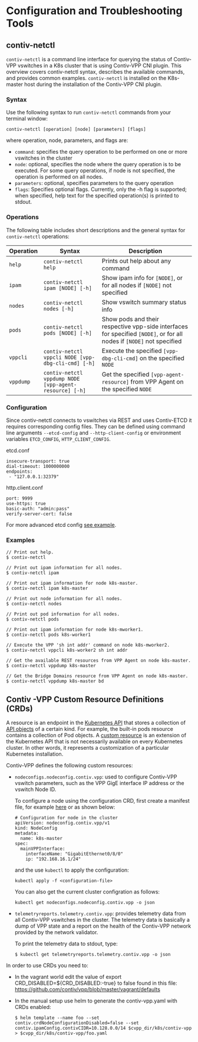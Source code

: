 # Configuration and Troubleshooting Tools

## contiv-netctl

`contiv-netctl` is a command line interface for querying the status
of Contiv-VPP vswitches in a K8s cluster that is using Contiv-VPP
CNI plugin. This overview covers contiv-netctl syntax, describes the
available commands, and provides common examples. `contiv-netctl` is
installed on the K8s-master host during the installation of the
Contiv-VPP CNI plugin.

### Syntax
Use the following syntax to run `contiv-netctl` commands from your
terminal window:

```
contiv-netctl [operation] [node] [parameters] [flags]
```

where operation, node, parameters, and flags are:

* `command`: specifies the query operation to be performed on one or
  more vswitches in the cluster
* `node`: optional, specifies the node where the query operation is
  to be executed. For some query operations, if node is not specified,
  the operation is performed on all nodes.
* `parameters`: optional, specifies parameters to the query operation
* `flags`: Specifies optional flags. Currently, only the -h flag is
  supported; when specified, help text for the specified operation(s) 
  is printed to stdout.

### Operations

The following table includes short descriptions and the general syntax
for `contiv-netctl` operations:

Operation | Syntax | Description
----------| -------|------------
`help` | `contiv-netctl help` | Prints out help about any command
`ipam` | `contiv-netctl ipam [NODE] [-h]` | Show ipam info for `[NODE]`, or for all nodes if `[NODE]` not specified
`nodes` | `contiv-netctl nodes [-h]` | Show vswitch summary status info
`pods` | `contiv-netctl pods [NODE] [-h]` | Show pods and their respective vpp-side interfaces for specified `[NODE]`, or for all nodes if `[NODE]` not specified
`vppcli` | `contiv-netctl vppcli NODE [vpp-dbg-cli-cmd] [-h]` | Execute the specified `[vpp-dbg-cli-cmd]` on the specified `NODE`
`vppdump` |`contiv-netctl vppdump NODE [vpp-agent-resource] [-h]` | Get the specified `[vpp-agent-resource]` from VPP Agent on the specified `NODE`

### Configuration

Since contiv-netctl connects to vswitches via REST and uses Contiv-ETCD it requires corresponding
config files. They can be defined using command line arguments `--etcd-config` and `--http-client-config`
or environment variables `ETCD_CONFIG`, `HTTP_CLIENT_CONFIG`.

etcd.conf
```
insecure-transport: true
dial-timeout: 1000000000
endpoints:
 - "127.0.0.1:32379"
```

http.client.conf
```
port: 9999
use-https: true
basic-auth: "admin:pass"
verify-server-cert: false
```

For more advanced etcd config [see example](https://github.com/ligato/cn-infra/blob/master/db/keyval/etcd/etcd.conf).

### Examples

```
// Print out help.
$ contiv-netctl

// Print out ipam information for all nodes.
$ contiv-netctl ipam

// Print out ipam information for node k8s-master.
$ contiv-netctl ipam k8s-master

// Print out node information for all nodes.
$ contiv-netctl nodes

// Print out pod information for all nodes.
$ contiv-netctl pods

// Print out ipam information for node k8s-mworker1.
$ contiv-netctl pods k8s-worker1

// Execute the VPP 'sh int addr' command on node k8s-mworker2.
$ contiv-netctl vppcli k8s-worker2 sh int addr

// Get the available REST resources from VPP Agent on node k8s-master.
$ contiv-netctl vppdump k8s-master

// Get the Bridge Domains resource from VPP Agent on node k8s-master.
$ contiv-netctl vppdump k8s-master bd
```

## Contiv -VPP Custom Resource Definitions (CRDs)

A resource is an endpoint in the [Kubernetes API][1] that stores a
collection of [API objects][2] of a certain kind. For example, the
built-in pods resource contains a collection of Pod objects. A [custom
resource][3] is an extension of the Kubernetes API that is not necessarily
available on every Kubernetes cluster. In other words, it represents a
customization of a particular Kubernetes installation.

Contiv-VPP defines the following custom resources:
* `nodeconfigs.nodeconfig.contiv.vpp`: used to configure Contiv-VPP
   vswitch parameters, such as the VPP GigE interface IP address or the
   vswitch Node ID.

   To configure a node using the configuration CRD, first create a
   manifest file, for example [here][4] or as shown below:
   ```
   # Configuration for node in the cluster
   apiVersion: nodeconfig.contiv.vpp/v1
   kind: NodeConfig
   metadata:
     name: k8s-master
   spec:
     mainVPPInterface:
       interfaceName: "GigabitEthernet0/8/0"
       ip: "192.168.16.1/24"
   ```
   and the use `kubectl` to apply the configuration:
   ```
   kubectl apply -f <configuration-file>
   ```
   You can also get the current cluster configration as follows:
   ```
   kubectl get nodeconfigs.nodeconfig.contiv.vpp -o json
   ```

* `telemetryreports.telemetry.contiv.vpp`: provides telemetry data from
  all Contiv-VPP vswitches in the cluster. The telemetry data is basically
  a dump of VPP state and a report on the health of the Contiv-VPP network
  provided by the network validator.

  To print the telemetry data to stdout, type:
  ```
  $ kubectl get telemetryreports.telemetry.contiv.vpp -o json
  ```
In order to use CRDs you need to:

* In the vagrant world edit the value of export
  CRD_DISABLED=${CRD_DISABLED:-true} to false found in this file:
  https://github.com/contiv/vpp/blob/master/vagrant/defaults

* In the manual setup use helm to generate the contiv-vpp.yaml with CRDs
  enabled:
  ```
  $ helm template --name foo --set contiv.crdNodeConfigurationDisabled=false --set contiv.ipamConfig.contivCIDR=10.128.0.0/14 $cvpp_dir/k8s/contiv-vpp > $cvpp_dir/k8s/contiv-vpp/foo.yaml
  ```

[1]: https://kubernetes.io/docs/reference/using-api/api-overview/
[2]: https://kubernetes.io/docs/concepts/overview/working-with-objects/kubernetes-objects/
[3]: https://kubernetes.io/docs/concepts/extend-kubernetes/api-extension/custom-resources/
[4]: https://github.com/contiv/vpp/blob/master/k8s/node-config/config-example.yaml
